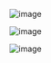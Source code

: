 
![image](https://user-images.githubusercontent.com/90952943/150687799-5875ef85-972e-4284-8344-c6b647722ef2.png)

![image](https://user-images.githubusercontent.com/90952943/150687884-15426f89-cd9e-4d27-9523-963ada4b050a.png)

![image](https://user-images.githubusercontent.com/90952943/150687937-7f7821a3-8a5e-42ca-908a-34efc74b800e.png)
